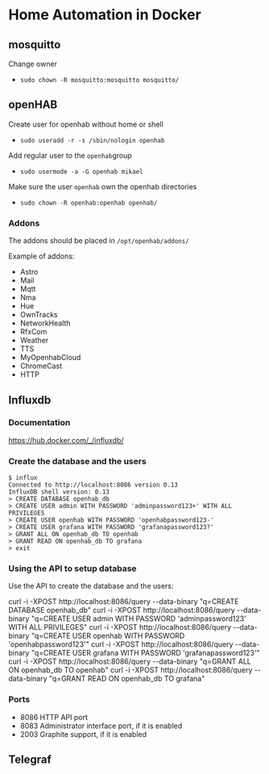 # Home Automation in Docker

## mosquitto

Change owner

* `sudo chown -R mosquitto:mosquitto mosquitto/`

## openHAB

Create user for openhab without home or shell

* `sudo useradd -r -s /sbin/nologin openhab`

Add regular user to the `openhab`group

* `sudo usermode -a -G openhab mikael`

Make sure the user `openhab` own the openhab directories

* `sudo chown -R openhab:openhab openhab/`

### Addons

The addons should be placed in `/opt/openhab/addons/`

Example of addons:

* Astro
* Mail
* Mqtt
* Nma
* Hue
* OwnTracks
* NetworkHealth
* RfxCom
* Weather
* TTS
* MyOpenhabCloud
* ChromeCast
* HTTP

## Influxdb

### Documentation

https://hub.docker.com/_/influxdb/

### Create the database and the users

```
$ influx
Connected to http://localhost:8086 version 0.13
InfluxDB shell version: 0.13
> CREATE DATABASE openhab_db
> CREATE USER admin WITH PASSWORD 'adminpassword123+' WITH ALL PRIVILEGES
> CREATE USER openhab WITH PASSWORD 'openhabpassword123-'
> CREATE USER grafana WITH PASSWORD 'grafanapassword123?'
> GRANT ALL ON openhab_db TO openhab
> GRANT READ ON openhab_db TO grafana
> exit
```

### Using the API to setup database

Use the API to create the database and the users:

curl -i -XPOST  http://localhost:8086/query --data-binary "q=CREATE DATABASE openhab_db"
curl -i -XPOST  http://localhost:8086/query --data-binary "q=CREATE USER admin WITH PASSWORD 'adminpassword123' WITH ALL PRIVILEGES"
curl -i -XPOST  http://localhost:8086/query --data-binary "q=CREATE USER openhab WITH PASSWORD 'openhabpassword123'"
curl -i -XPOST  http://localhost:8086/query --data-binary "q=CREATE USER grafana WITH PASSWORD 'grafanapassword123'"
curl -i -XPOST  http://localhost:8086/query --data-binary "q=GRANT ALL ON openhab_db TO openhab"
curl -i -XPOST  http://localhost:8086/query --data-binary "q=GRANT READ ON openhab_db TO grafana"

### Ports

* 8086 HTTP API port
* 8083 Administrator interface port, if it is enabled
* 2003 Graphite support, if it is enabled


## Telegraf
